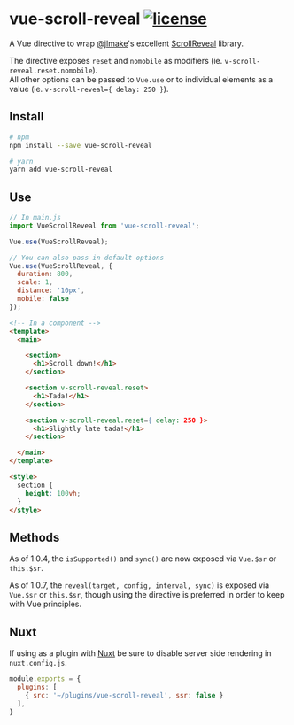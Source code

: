 # vue-scroll-reveal [![license](https://img.shields.io/github/license/tserkov/vue-scroll-reveal.svg)]()
A Vue directive to wrap [@jlmake](https://github.com/jlmakes)'s excellent [ScrollReveal](https://github.com/jlmakes/scrollreveal) library.

The directive exposes `reset` and `nomobile` as modifiers (ie. `v-scroll-reveal.reset.nomobile`).  
All other options can be passed to `Vue.use` or to individual elements as a value (ie. `v-scroll-reveal={ delay: 250 }`).

## Install

``` bash
# npm
npm install --save vue-scroll-reveal
```

``` bash
# yarn
yarn add vue-scroll-reveal
```

## Use

```javascript
// In main.js
import VueScrollReveal from 'vue-scroll-reveal';

Vue.use(VueScrollReveal);

// You can also pass in default options
Vue.use(VueScrollReveal, {
  duration: 800,
  scale: 1,
  distance: '10px',
  mobile: false
});
```

```html
<!-- In a component -->
<template>
  <main>

    <section>
      <h1>Scroll down!</h1>
    </section>

    <section v-scroll-reveal.reset>
      <h1>Tada!</h1>
    </section>

    <section v-scroll-reveal.reset={ delay: 250 }>
      <h1>Slightly late tada!</h1>
    </section>

  </main>
</template>

<style>
  section {
    height: 100vh;
  }
</style>
```

## Methods

As of 1.0.4, the `isSupported()` and `sync()` are now exposed via `Vue.$sr` or `this.$sr`.

As of 1.0.7, the `reveal(target, config, interval, sync)` is exposed via `Vue.$sr` or `this.$sr`, though using the directive
is preferred in order to keep with Vue principles.

## Nuxt

If using as a plugin with [Nuxt](https://github.com/nuxt/nuxt.js) be sure to disable server side rendering in `nuxt.config.js`.

```javascript
module.exports = {
  plugins: [
    { src: '~/plugins/vue-scroll-reveal', ssr: false }
  ],
}
```
